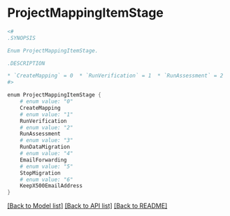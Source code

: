 # ProjectMappingItemStage
```powershell
<#
.SYNOPSIS

Enum ProjectMappingItemStage.

.DESCRIPTION

* `CreateMapping` = 0  * `RunVerification` = 1  * `RunAssessment` = 2  * `RunDataMigration` = 3  * `EmailForwarding` = 4  * `StopMigration` = 5  * `KeepX500EmailAddress` = 6  
#>

enum ProjectMappingItemStage {
    # enum value: "0"
    CreateMapping
    # enum value: "1"
    RunVerification
    # enum value: "2"
    RunAssessment
    # enum value: "3"
    RunDataMigration
    # enum value: "4"
    EmailForwarding
    # enum value: "5"
    StopMigration
    # enum value: "6"
    KeepX500EmailAddress
}
```


[[Back to Model list]](../README.md#documentation-for-models) [[Back to API list]](../README.md#documentation-for-api-endpoints) [[Back to README]](../README.md)
